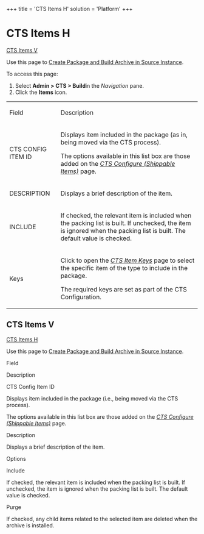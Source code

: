 +++
title = 'CTS Items H'
solution = 'Platform'
+++

# CTS Items H

[CTS Items V](#CTS_Items_V)

<div class="use">

Use this page to [Create Package and Build Archive in Source
Instance](../Use_Cases/CreatePckgeBuildArcSrceInstance.htm).

</div>

To access this page:

1.  Select **Admin \> CTS \> Build**in the *Navigation* pane.
2.  Click the **Items** icon.

<table>
<tbody>
<tr class="odd">
<td><p>Field</p></td>
<td><p>Description</p></td>
</tr>
<tr class="even">
<td><p>CTS CONFIG ITEM ID</p></td>
<td><p>Displays item included in the package (as in, being moved via the CTS process).</p>
<p>The options available in this list box are those added on the <em><a href="CTS%20Configure%20Shippable%20Items.htm">CTS Configure (Shippable Items)</a></em> page.</p></td>
</tr>
<tr class="odd">
<td><p>DESCRIPTION</p></td>
<td><p>Displays a brief description of the item.</p></td>
</tr>
<tr class="even">
<td><p>INCLUDE</p></td>
<td><p>If checked, the relevant item is included when the packing list is built. If unchecked, the item is ignored when the packing list is built. The default value is checked.</p></td>
</tr>
<tr class="odd">
<td><p>Keys</p></td>
<td><p>Click to open the <a href="CTS_Item_Keys.htm"><em>CTS Item Keys</em></a> page to select the specific item of the type to include in the package.</p>
<p>The required keys are set as part of the CTS Configuration.</p></td>
</tr>
</tbody>
</table>

## <span id="CTS_Items_V"></span>CTS Items V

[CTS Items H](CTS_Items_H.htm)

<div class="use">

Use this page to [Create Package and Build Archive in Source
Instance](../Use_Cases/CreatePckgeBuildArcSrceInstance.htm).

</div>

Field

Description

CTS Config Item ID

Displays item included in the package (i.e., being moved via the CTS
process).

The options available in this list box are those added on the *[CTS
Configure (Shippable Items)](CTS%20Configure%20Shippable%20Items.htm)*
page.

Description

Displays a brief description of the item.

Options

Include

If checked, the relevant item is included when the packing list is
built. If unchecked, the item is ignored when the packing list is built.
The default value is checked.

Purge

If checked, any child items related to the selected item are deleted
when the archive is installed.
